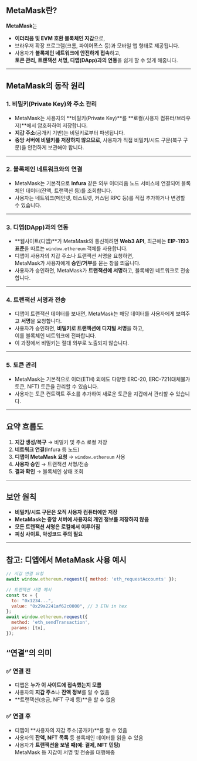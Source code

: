 
## MetaMask란?

**MetaMask**는  
- **이더리움 및 EVM 호환 블록체인 지갑**으로,
- 브라우저 확장 프로그램(크롬, 파이어폭스 등)과 모바일 앱 형태로 제공됩니다.
- 사용자가 **블록체인 네트워크에 안전하게 접속**하고,  
  **토큰 관리, 트랜잭션 서명, 디앱(DApp)과의 연동**을 쉽게 할 수 있게 해줍니다.

---

## MetaMask의 동작 원리

### 1. **비밀키(Private Key)와 주소 관리**

- MetaMask는 사용자의 **비밀키(Private Key)**를 **로컬(사용자 컴퓨터/브라우저)**에서 암호화하여 저장합니다.
- **지갑 주소**(공개키 기반)는 비밀키로부터 파생됩니다.
- **중앙 서버에 비밀키를 저장하지 않으므로**, 사용자가 직접 비밀키/시드 구문(복구 구문)을 안전하게 보관해야 합니다.

---

### 2. **블록체인 네트워크와의 연결**

- MetaMask는 기본적으로 **Infura** 같은 외부 이더리움 노드 서비스에 연결되어 블록체인 데이터(잔액, 트랜잭션 등)를 조회합니다.
- 사용자는 네트워크(메인넷, 테스트넷, 커스텀 RPC 등)를 직접 추가하거나 변경할 수 있습니다.

---

### 3. **디앱(DApp)과의 연동**

- **웹사이트(디앱)**가 MetaMask와 통신하려면 **Web3 API**, 최근에는 **EIP-1193 표준**을 따르는 `window.ethereum` 객체를 사용합니다.
- 디앱이 사용자의 지갑 주소나 트랜잭션 서명을 요청하면,  
  MetaMask가 사용자에게 **승인/거부**를 묻는 창을 띄웁니다.
- 사용자가 승인하면, MetaMask가 **트랜잭션에 서명**하고, 블록체인 네트워크로 전송합니다.

---

### 4. **트랜잭션 서명과 전송**

- 디앱이 트랜잭션 데이터를 보내면, MetaMask는 해당 데이터를 사용자에게 보여주고 **서명**을 요청합니다.
- 사용자가 승인하면, **비밀키로 트랜잭션에 디지털 서명**을 하고,  
  이를 블록체인 네트워크에 전파합니다.
- 이 과정에서 비밀키는 절대 외부로 노출되지 않습니다.

---

### 5. **토큰 관리**

- MetaMask는 기본적으로 이더(ETH) 외에도 다양한 ERC-20, ERC-721(대체불가토큰, NFT) 토큰을 관리할 수 있습니다.
- 사용자는 토큰 컨트랙트 주소를 추가하여 새로운 토큰을 지갑에서 관리할 수 있습니다.

---

## 요약 흐름도

1. **지갑 생성/복구** → 비밀키 및 주소 로컬 저장
2. **네트워크 연결**(Infura 등 노드)
3. **디앱이 MetaMask 요청** → `window.ethereum` 사용
4. **사용자 승인** → 트랜잭션 서명/전송
5. **결과 확인** → 블록체인 상태 조회

---

## 보안 원칙

- **비밀키/시드 구문은 오직 사용자 컴퓨터에만 저장**  
- **MetaMask는 중앙 서버에 사용자의 개인 정보를 저장하지 않음**  
- **모든 트랜잭션 서명은 로컬에서 이루어짐**  
- **피싱 사이트, 악성코드 주의 필요**

---

## 참고: 디앱에서 MetaMask 사용 예시

```javascript
// 지갑 연결 요청
await window.ethereum.request({ method: 'eth_requestAccounts' });

// 트랜잭션 서명 예시
const tx = {
  to: "0x1234...",
  value: "0x29a2241af62c0000", // 3 ETH in hex
};
await window.ethereum.request({
  method: 'eth_sendTransaction',
  params: [tx],
});
```

## “연결”의 의미

### ✅ 연결 전

- 디앱은 **누가 이 사이트에 접속했는지 모름**
- 사용자의 **지갑 주소**나 **잔액 정보**를 알 수 없음
- **트랜잭션(송금, NFT 구매 등)**을 할 수 없음

### ✅ 연결 후

- 디앱이 **사용자의 지갑 주소(공개키)**를 알 수 있음
- 사용자의 **잔액, NFT 목록** 등 블록체인 데이터를 읽을 수 있음
- 사용자가 **트랜잭션을 보낼 때(예: 결제, NFT 민팅)**  
    MetaMask 등 지갑이 서명 및 전송을 대행해줌